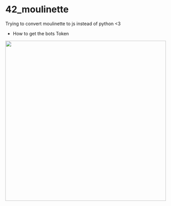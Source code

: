 # 42_moulinette
Trying to convert moulinette to js instead of python &lt;3

- How to get the bots Token


<a href="https://discord.com/developers/docs/intro" ><img src="https://i.imgur.com/c12eP0t.png" width="500"></img></a>
